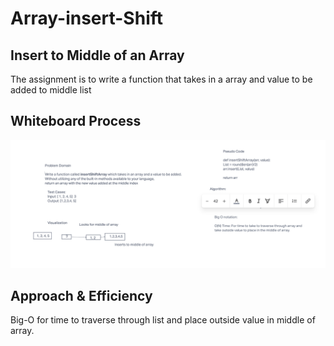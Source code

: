 # Array-insert-Shift

## Insert to Middle of an Array

The assignment is to write a function that takes in a array and value to be added to middle list

## Whiteboard Process

![whiteboard 02](whiteboard_challenge02.png)

## Approach & Efficiency

Big-O for time to traverse through list and place outside value in middle of array.
